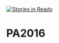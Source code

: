 [![Stories in Ready](https://badge.waffle.io/natsuki0623/PA2016.png?label=ready&title=Ready)](http://waffle.io/natsuki0623/PA2016)
# PA2016